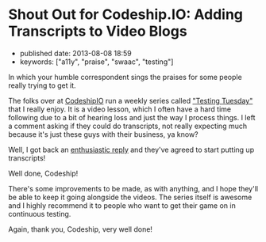 Shout Out for Codeship.IO: Adding Transcripts to Video Blogs
============================================================

-   published date: 2013-08-08 18:59
-   keywords: \[\"a11y\", \"praise\", \"swaac\", \"testing\"\]

In which your humble correspondent sings the praises for some people really trying to get it.

The folks over at [CodeshipIO](http://blog.codeship.io/) run a weekly series called [\"Testing Tuesday\"](http://blog.codeship.io/category/testing-tuesday) that I really enjoy. It is a video lesson, which I often have a hard time following due to a bit of hearing loss and just the way I process things. I left a comment asking if they could do transcripts, not really expecting much because it\'s just these guys with their business, ya know?

Well, I got back an [enthusiastic reply](http://blog.codeship.io/2013/07/23/testing-tuesday-15-how-to-set-up-cucumber.html#comment-982695501) and they\'ve agreed to start putting up transcripts!

Well done, Codeship!

There\'s some improvements to be made, as with anything, and I hope they\'ll be able to keep it going alongside the videos. The series itself is awesome and I highly recommend it to people who want to get their game on in continuous testing.

Again, thank you, Codeship, very well done!
